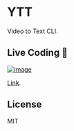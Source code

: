 # YTT

Video to Text CLI.

## Live Coding 🐢

[![image](https://user-images.githubusercontent.com/71897736/206883703-62903183-1c9c-4419-8de3-abf607a7a8ca.png)](https://youtu.be/Tf_CBlnhhfM)

[Link](https://youtu.be/Tf_CBlnhhfM).

## License

MIT
